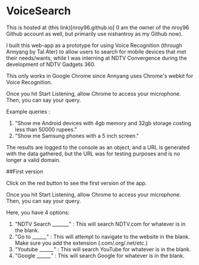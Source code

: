 # VoiceSearch

This is hosted at (this link)[nroy96.github.io] (I am the owner of the nroy96 Github account as well, but primarily use nishantroy as my Github now).

I built this web-app as a prototype for using Voice Recognition (through Annyang by Tal Ater) to allow users to search for mobile devices that met their needs/wants, while I was interning at NDTV Convergence during the development of NDTV Gadgets 360.

This only works in Google Chrome since Annyang uses Chrome's webkit for Voice Recognition.

Once you hit Start Listening, allow Chrome to access your microphone. Then, you can say your query.

Example queries :

1) "Show me Android devices with 4gb memory and 32gb storage costing less than 50000 rupees."
2) "Show me Samsung phones with a 5 inch screen."

The results are logged to the console as an object, and a URL is generated with the data gathered, but the URL was for testing purposes and is no longer a valid domain.

##First version

Click on the red button to see the first version of the app.

Once you hit Start Listening, allow Chrome to access your microphone. Then, you can say your query.

Here, you have 4 options:

1) "NDTV Search _______" : This will search NDTV.com for whatever is in the blank.
2) "Go to ______" : This will attempt to navigate to the website in the blank. Make sure you add the extension (.com/.org/.net/etc.)
3) "Youtube ______" : This will search YouTube for whatever is in the blank.
4) "Google ______" : This will search Google for whatever is in the blank.



